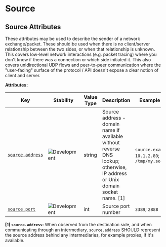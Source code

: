 <!-- NOTE: THIS FILE IS AUTOGENERATED. DO NOT EDIT BY HAND. -->
<!-- see templates/registry/markdown/attribute_namespace.md.j2 -->

# Source

## Source Attributes

These attributes may be used to describe the sender of a network exchange/packet. These should be used when there is no client/server relationship between the two sides, or when that relationship is unknown. This covers low-level network interactions (e.g. packet tracing) where you don't know if there was a connection or which side initiated it. This also covers unidirectional UDP flows and peer-to-peer communication where the "user-facing" surface of the protocol / API doesn't expose a clear notion of client and server.

**Attributes:**

| Key | Stability | Value Type | Description | Example Values |
|---|---|---|---|---|
| <a id="source-address" href="#source-address">`source.address`</a> | ![Development](https://img.shields.io/badge/-development-blue) | string | Source address - domain name if available without reverse DNS lookup; otherwise, IP address or Unix domain socket name. [1] | `source.example.com`; `10.1.2.80`; `/tmp/my.sock` |
| <a id="source-port" href="#source-port">`source.port`</a> | ![Development](https://img.shields.io/badge/-development-blue) | int | Source port number | `3389`; `2888` |

**[1] `source.address`:** When observed from the destination side, and when communicating through an intermediary, `source.address` SHOULD represent the source address behind any intermediaries, for example proxies, if it's available.
